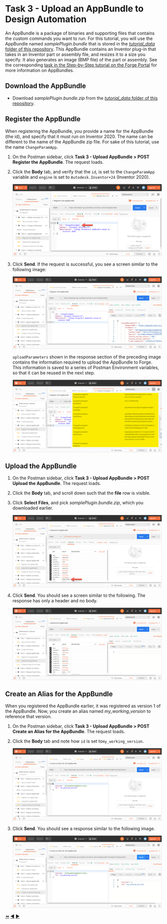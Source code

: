 # Task 3 - Upload an AppBundle to Design Automation

An AppBundle is a package of binaries and supporting files that contains the custom commands you want to run. For this tutorial, you will use the AppBundle named *samplePlugin.bundle*  that is stored in the [*tutorial_data* folder of this repository](../tutorial_data). This AppBundle contains an Inventor plug-in that takes in an Inventor part or assembly file, and resizes it to a size you specify. It also generates an image (BMP file) of the part or assembly. See the corresponding [task in the Step-by-Step tutorial on the Forge Portal](https://dev.forge.autodesk.com/en/docs/design-automation/v3/tutorials/inventor/task6-post-workitem/?sha=7043_7) for more information on AppBundles. 

## Download the AppBundle

- Download *samplePlugin.bundle.zip* from the [*tutorial_data* folder of this repository](../tutorial_data).

## Register the AppBundle

When registering the AppBundle, you provide a name for the AppBundle (the id), and specify that it must run on Inventor 2020. The name can be different to the name of the AppBundle zip file. For sake of this tutorial, use the name `ChangeParamApp`.

1. On the Postman sidebar, click **Task 3 - Upload AppBundle > POST Register the AppBundle**. The request loads.

3. Click the **Body** tab, and verify that the `id`, is set to the `ChangeParamApp` variable and `engine` is set to `Autodesk.Inventor+24` (Inventor 2020).

    ![AppBundle Body](../images/task3-appbundle_body.png "AppBundle Body") 

4. Click **Send**. If the request is successful, you see a screen similar to the following image:

    ![AppBundle Registered](../images/task3-appbundle_registered.png "AppBundle Registered")

    `uploadParameters` shown in the response section of the preceding image contains the information required to upload the AppBundle to Forge. This information is saved to a series of Postman Environment variables, so that it can be reused in the next step.

    ![formData](../images/task3-appbundle_form_data.png "formData")

## Upload the AppBundle

1. On the Postman sidebar, click **Task 3 - Upload AppBundle > POST Upload the AppBundle**. The request loads.

2. Click the **Body** tab, and scroll down such that the **file** row is visible.

3. Click **Select Files**, and pick *samplePlugin.bundle.zip*, which you downloaded earlier.

    ![Pick AppBundle package](../images/task3-appbundle_select_file.png "Pick AppBundle package")

5. Click **Send**. You should see a screen similar to the following. The response has only a header and no body.

    ![AppBundle uploaded](../images/task3-appbundle_uploaded.png "AppBundle uploaded")

## Create an Alias for the AppBundle

When you registered the AppBundle earlier, it was registered as version 1 of the AppBundle. Now, you create an alias named *my_working_version* to reference that version.

1. On the Postman sidebar, click **Task 3 - Upload AppBundle > POST Create an Alias for the AppBundle**. The request loads.

2. Click the **Body** tab and note how `id` is set to`my_working_version`.

    ![Alias](../images/task3-appbundle_alias.png "Alias")

3. Click **Send**. You should see a response similar to the following image.

    ![Alias response](../images/task3-appbundle_alias_set.png "Alias response")

[:rewind:](../readme.md "readme.md") [:arrow_backward:](task-2.md "Previous task") [:arrow_forward:](task-4.md "Next task")
